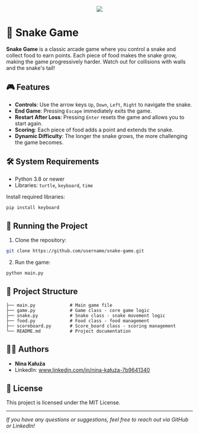 <p align="center">
  <img src="https://github.com/user-attachments/assets/7748a1c0-c6ae-4464-bdcd-d84e35fec1a3" />
</p>

# 🐍 Snake Game

**Snake Game** is a classic arcade game where you control a snake and collect food to earn points. Each piece of food makes the snake grow, making the game progressively harder. Watch out for collisions with walls and the snake's tail!

## 🎮 Features
- **Controls**: Use the arrow keys `Up`, `Down`, `Left`, `Right` to navigate the snake.
- **End Game**: Pressing `Escape` immediately exits the game.
- **Restart After Loss**: Pressing `Enter` resets the game and allows you to start again.
- **Scoring**: Each piece of food adds a point and extends the snake.
- **Dynamic Difficulty**: The longer the snake grows, the more challenging the game becomes.

## 🛠️ System Requirements
- Python 3.8 or newer  
- Libraries: `turtle`, `keyboard`, `time`  

Install required libraries:  
```bash
pip install keyboard
```

## 🚀 Running the Project
1. Clone the repository:
```bash
git clone https://github.com/username/snake-game.git
```
2. Run the game:
```bash
python main.py
```

## 📂 Project Structure
```
├── main.py             # Main game file
├── game.py             # Game class - core game logic
├── snake.py            # Snake class - snake movement logic
├── food.py             # Food class - food management
├── scoreboard.py       # Score_board class - scoring management
└── README.md           # Project documentation
```

## 🧑‍💻 Authors
- **Nina Kałuża**  
- LinkedIn: www.linkedin.com/in/nina-kałuża-7b9641340  

## 📜 License
This project is licensed under the MIT License.  

---

_If you have any questions or suggestions, feel free to reach out via GitHub or LinkedIn!_

